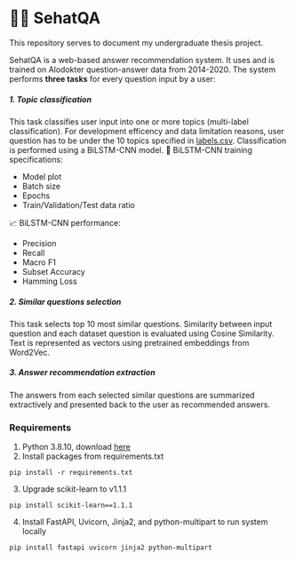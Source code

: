# 🤳🏽 SehatQA
This repository serves to document my undergraduate thesis project.

SehatQA is a web-based answer recommendation system. It uses and is trained on Alodokter question-answer data from 2014-2020. The system performs **three tasks** for every question input by a user:

##### 1. Topic classification
This task classifies user input into one or more topics (multi-label classification).
For development efficency and data limitation reasons, user question has to be under the 10 topics specified in [labels.csv](data/labels.csv). Classification is performed using a BiLSTM-CNN model.
🧬 BiLSTM-CNN training specifications:
- Model plot
- Batch size
- Epochs
- Train/Validation/Test data ratio

📈 BiLSTM-CNN performance:
- Precision
- Recall
- Macro F1
- Subset Accuracy
- Hamming Loss

##### 2. Similar questions selection
This task selects top 10 most similar questions.
Similarity between input question and each dataset question is evaluated using Cosine Similarity. Text is represented as vectors using pretrained embeddings from Word2Vec.

##### 3. Answer recommendation extraction
The answers from each selected similar questions are summarized extractively and presented back to the user as recommended answers.

### Requirements
1. Python 3.8.10, download [here](https://www.python.org/downloads/release/python-3810/)
2. Install packages from requirements.txt
```
pip install -r requirements.txt
```
3. Upgrade scikit-learn to v1.1.1
```
pip install scikit-learn==1.1.1
```
4. Install FastAPI, Uvicorn, Jinja2, and python-multipart to run system locally
```
pip install fastapi uvicorn jinja2 python-multipart
```